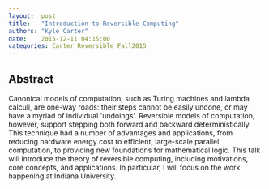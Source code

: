 ```yaml
--- 
layout:  post 
title:   "Introduction to Reversible Computing"
authors: "Kyle Carter" 
date:    2015-12-11 04:15:00 
categories: Carter Reversible Fall2015
--- 
```

## Abstract

Canonical models of computation, such as Turing machines and lambda calculi,
are one-way roads: their steps cannot be easily undone, or may have a myriad of
individual 'undoings'. Reversible models of computation, however, support
stepping both forward and backward deterministically. This technique had a
number of advantages and applications, from reducing hardware energy cost to
efficient, large-scale parallel computation, to providing new foundations for
mathematical logic. This talk will introduce the theory of reversible
computing, including motivations, core concepts, and applications. In
particular, I will focus on the work happening at Indiana University.
